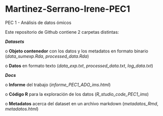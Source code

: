 # Martinez-Serrano-Irene-PEC1
PEC 1 - Análisis de datos ómicos

Este repositorio de Github contiene 2 carpetas distintas:

  ***Datasets***

o **Objeto contenedor** con los datos y los metadatos en formato binario (*data_sumexp.Rda*, *processed_data.Rda*)
  
o **Datos** en formato texto (*data_exp.txt*, *processed_data.txt*, *log_data.txt*)

  ***Docs***
  
o **Informe** del trabajo (*informe_PEC1_ADO_ims.html*)
  
o **Código R** para la exploración de los datos (*R_studio_code_PEC1_ims*)

o **Metadatos** acerca del dataset en un archivo markdown (*metadatos_Rmd*, *metadatos.html*)

